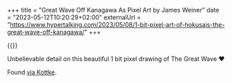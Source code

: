 +++
title = "Great Wave Off Kanagawa As Pixel Art by James Weiner"
date = "2023-05-12T10:20:29+02:00"
externalUrl = "https://www.hypertalking.com/2023/05/08/1-bit-pixel-art-of-hokusais-the-great-wave-off-kanagawa/"
+++

{{<fig
  src="image.png"
  alt="1 bit pixel art version of The Great Wave Off Kanagawa by James Weiner"
  href="https://www.hypertalking.com/2023/05/08/1-bit-pixel-art-of-hokusais-the-great-wave-off-kanagawa/"
  />}}

Unbelievable detail on this beautiful 1 bit pixel drawing of The Great Wave ❤️

Found [via Kottke](https://kottke.org/23/05/great-wave-off-kanagawa-in-all-its-1-bit-pixelized-glory).
